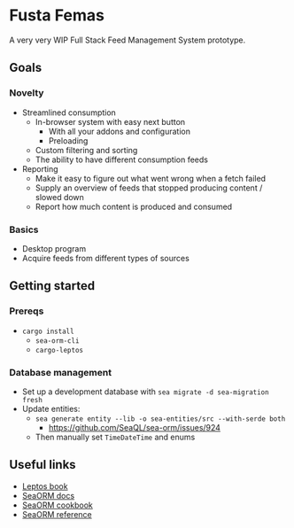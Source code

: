 # Fusta Femas

A very very WIP Full Stack Feed Management System prototype.

## Goals

### Novelty

- Streamlined consumption
	- In-browser system with easy next button
		- With all your addons and configuration
		- Preloading
	- Custom filtering and sorting
	- The ability to have different consumption feeds
- Reporting
	- Make it easy to figure out what went wrong when a fetch failed
	- Supply an overview of feeds that stopped producing content / slowed down
	- Report how much content is produced and consumed

### Basics

- Desktop program
- Acquire feeds from different types of sources

## Getting started

### Prereqs

- `cargo install`
	- `sea-orm-cli`
	- `cargo-leptos`

### Database management

- Set up a development database with `sea migrate -d sea-migration fresh`
- Update entities:
	- `sea generate entity --lib -o sea-entities/src --with-serde both`
		- https://github.com/SeaQL/sea-orm/issues/924
	- Then manually set `TimeDateTime` and enums

## Useful links

- [Leptos book](https://leptos-rs.github.io/leptos/)
- [SeaORM docs](https://www.sea-ql.org/SeaORM/docs/index/)
- [SeaORM cookbook](https://www.sea-ql.org/sea-orm-cookbook/)
- [SeaORM reference](https://docs.rs/sea-orm/latest/sea_orm/)
